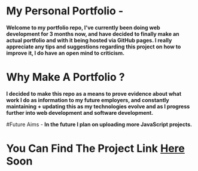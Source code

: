 # My Personal Portfolio -
**Welcome to my portfolio repo, I've currently been doing web development for 3 months now, and have decided to finally make an actual portfolio and with it being hosted via GitHub pages. I really appreciate any tips and suggestions regarding this project on how to improve it, I do have an open mind to criticism.**

# Why Make A Portfolio ?
**I decided to make this repo as a means to prove evidence about what work I do as information to my future employers, and constantly maintaining + updating this as my technologies evolve and as I progress further into web development and software development.**


#Future Aims -
**In the future I plan on uploading more JavaScript projects.**


# You Can Find The Project Link [Here](#) Soon 
